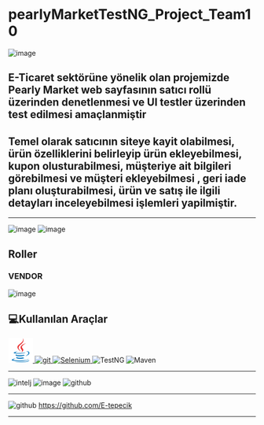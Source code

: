 # pearlyMarketTestNG_Project_Team10

![image](https://user-images.githubusercontent.com/113845829/197849522-44900b39-f9ad-4e01-ba95-229ae8904b5c.png)


## E-Ticaret sektörüne yönelik olan projemizde Pearly Market web sayfasının satıcı rollü üzerinden denetlenmesi ve  UI testler üzerinden test edilmesi amaçlanmiştir
## Temel olarak satıcının siteye kayit olabilmesi, ürün özelliklerini belirleyip ürün ekleyebilmesi, kupon olusturabilmesi, müşteriye ait bilgileri görebilmesi ve müşteri ekleyebilmesi , geri iade planı oluşturabilmesi, ürün ve satış ile  ilgili detayları inceleyebilmesi  işlemleri yapilmiştir.

<hr/>


![image](https://user-images.githubusercontent.com/113845829/197849656-f7a5f977-4221-4a9d-9ee0-569628219478.png)
![image](https://user-images.githubusercontent.com/113845829/197850071-a9c2bc7c-4188-4261-ba5a-b874ad18b02e.png)




## Roller

### VENDOR

![image](https://user-images.githubusercontent.com/113845829/197849250-3d516fe3-efeb-4d6f-a2e0-c20deec27fb7.png)






## 💻Kullanılan Araçlar

<p align="left">

<a href="https://www.java.com" target="_blank" rel="noreferrer"> <img src="https://raw.githubusercontent.com/devicons/devicon/master/icons/java/java-original.svg" alt="java" width="50" height="50"/> </a>
<a href="https://git-scm.com/" target="_blank" rel="noreferrer"> <img src="https://www.vectorlogo.zone/logos/git-scm/git-scm-icon.svg" alt="git" width="40" height="40"/> </a>
<a href="https://www.selenium.com" target="_blank" rel="noreferrer"> <img src="https://camo.githubusercontent.com/4b95df4d6ca7a01afc25d27159804dc5a7d0df41d8131aaf50c9f84847dfda21/68747470733a2f2f73656c656e69756d2e6465762f696d616765732f73656c656e69756d5f6c6f676f5f7371756172655f677265656e2e706e67" alt="Selenium" width="30" height="30"/> </a>
![TestNG](https://user-images.githubusercontent.com/115616411/197864126-adac2858-a052-425e-9d13-ec692783b81c.png)
![Maven](https://user-images.githubusercontent.com/115616411/197864649-707967e0-2440-4d8e-825f-808cb90461cd.png)




</p>
<hr/>
<p align="left >

<a href="https://www.intelj.com" target="_blank" rel="noreferrer"> <img src="https://encrypted-tbn0.gstatic.com/images?q=tbn:ANd9GcQak-N8W03mK25slV1lwM80i0y1obRPPJOaLA&usqp=CAU" alt="intelj" width="80" height="40"/> </a>
![image](https://user-images.githubusercontent.com/115616411/197862361-2d5d8a31-ed45-475e-8377-fb8e446acab4.png)
![github](https://user-images.githubusercontent.com/115616411/197865653-f26e8795-be5e-449f-a00a-1bf2caa3f940.png)

</p>
<hr/>
<p align="left >

##Tüm katkıda bulunanlara teşekkürler❤
<a href="https://github.com/E-tepecik" target="_blank" rel="noreferrer"> <img src="https://user-images.githubusercontent.com/113845829/198003408-f9dc0239-f3cf-495a-b133-5e182c9f4c48.png" alt="github" width="80" height="40"/> </a>
https://github.com/E-tepecik
</p>
<hr/>
<p align="left >
